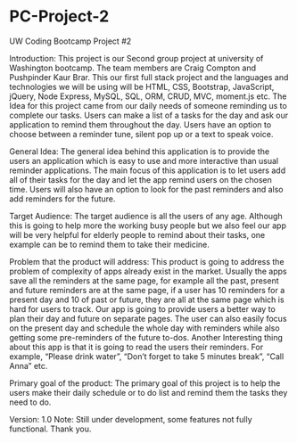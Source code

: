 # PC-Project-2
UW Coding Bootcamp Project #2 

Introduction: 
This project is our Second group project at university of Washington bootcamp. The team members are Craig Compton and Pushpinder Kaur Brar. This our first full stack project and the languages and technologies we will be using will be HTML, CSS, Bootstrap, JavaScript, jQuery, Node Express, MySQL, SQL, ORM, CRUD, MVC, moment.js etc. 
The Idea for this project came from our daily needs of someone reminding us to complete our tasks. Users can make a list of a tasks for the day and ask our application to remind them throughout the day. Users have an option to choose between a reminder tune, silent pop up or a text to speak voice. 
	

General Idea:
The general idea behind this application is to provide the users an application which is easy to use and more interactive than usual reminder applications. The main focus of this application is to let users add all of their tasks for the day and let the app remind users on the chosen time. Users will also have an option to look for the past reminders and also add reminders for the future. 


Target Audience:
The target audience is all the users of any age. Although this is going to help more the working busy people but we also feel our app will be very helpful for elderly people to remind about their tasks, one example can be to remind them to take their medicine. 

Problem that the product will address:
This product is going to address the problem of complexity of apps already exist in the market. Usually the apps save all the reminders at the same page, for example all the past, present and future reminders are at the same page, if a user has 10 reminders for a present day and 10 of past or future, they are all at the same page which is hard for users to track. 
Our app is going to provide users a better way to plan their day and future on separate pages. The user can also easily focus on the present day and schedule the whole day with reminders while also getting some pre-reminders of the future to-dos. 
Another Interesting thing about this app is that it is going to read the users their reminders.  For example, “Please drink water”, “Don’t forget to take 5 minutes break”, “Call Anna” etc.
 

Primary goal of the product:
The primary goal of this project is to help the users make their daily schedule or to do list and remind them the tasks they need to do. 

Version: 1.0
Note: Still under development, some features not fully functional.
Thank you. 
